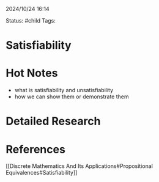 2024/10/24
16:14

Status: #child
Tags:
# Satisfiability


# Hot Notes
- what is satisfiability and unsatisfiability
- how we can show them or demonstrate them
# Detailed Research



# References

[[Discrete Mathematics And Its Applications#Propositional Equivalences#Satisfiability]]